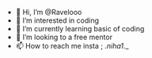 - 👋 Hi, I’m @Ravelooo
- 👀 I’m interested in coding
- 🌱 I’m currently learning basic of coding
- 💞️ I’m looking to a free mentor
- 📫 How to reach me insta ; _.niha1.__

<!---
Ravelooo/Ravelooo is a ✨ special ✨ repository because its `README.md` (this file) appears on your GitHub profile.
You can click the Preview link to take a look at your changes.
--->
